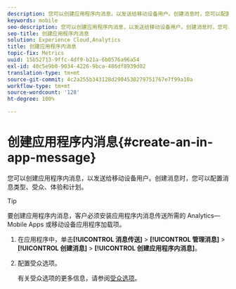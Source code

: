 ```yaml
---
description: 您可以创建应用程序内消息，以发送给移动设备用户。创建消息时，您可以配置消息类型、受众、体验和计划。
keywords: mobile
seo-description: 您可以创建应用程序内消息，以发送给移动设备用户。创建消息时，您可以配置消息类型、受众、体验和计划。
seo-title: 创建应用程序内消息
solution: Experience Cloud,Analytics
title: 创建应用程序内消息
topic-fix: Metrics
uuid: 15b52713-9ffc-4df9-b21a-6b0576a96a54
exl-id: 40c5e9b0-9034-4226-9bca-486df8939d02
translation-type: tm+mt
source-git-commit: 4c2a255b343128d2904530279751767e7f99a10a
workflow-type: tm+mt
source-wordcount: '128'
ht-degree: 100%

---
```


# 创建应用程序内消息{#create-an-in-app-message}

您可以创建应用程序内消息，以发送给移动设备用户。创建消息时，您可以配置消息类型、受众、体验和计划。

>[!TIP]
>
>要创建应用程序内消息，客户必须安装应用程序内消息传送所需的 Analytics—Mobile Apps 或移动设备应用程序加载项。

1. 在应用程序中，单击&#x200B;**[!UICONTROL 消息传送]** > **[!UICONTROL 管理消息]** > **[!UICONTROL 创建消息]** > **[!UICONTROL 创建应用程序内消息]**。
1. 配置受众选项。

   有关受众选项的更多信息，请参阅[受众选项](/help/using/in-app-messaging/t-in-app-message/c-audience-in-app-message.md)。
